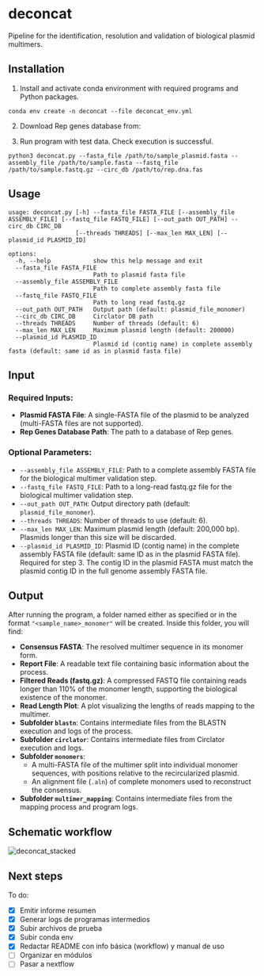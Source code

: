# deconcat
Pipeline for the identification, resolution and validation of biological plasmid multimers.

## Installation
1. Install and activate conda environment with required programs and Python packages.
   
```conda env create -n deconcat --file deconcat_env.yml```

2. Download Rep genes database from:

3. Run program with test data. Check execution is successful.

```python3 deconcat.py --fasta_file /path/to/sample_plasmid.fasta --assembly_file /path/to/sample.fasta --fastq_file /path/to/sample.fastq.gz --circ_db /path/to/rep.dna.fas```

## Usage
```
usage: deconcat.py [-h] --fasta_file FASTA_FILE [--assembly_file ASSEMBLY_FILE] [--fastq_file FASTQ_FILE] [--out_path OUT_PATH] --circ_db CIRC_DB
                   [--threads THREADS] [--max_len MAX_LEN] [--plasmid_id PLASMID_ID]

options:
  -h, --help            show this help message and exit
  --fasta_file FASTA_FILE
                        Path to plasmid fasta file
  --assembly_file ASSEMBLY_FILE
                        Path to complete assembly fasta file
  --fastq_file FASTQ_FILE
                        Path to long read fastq.gz
  --out_path OUT_PATH   Output path (default: plasmid_file_monomer)
  --circ_db CIRC_DB     Circlator DB path
  --threads THREADS     Number of threads (default: 6)
  --max_len MAX_LEN     Maximum plasmid length (default: 200000)
  --plasmid_id PLASMID_ID
                        Plasmid id (contig name) in complete assembly fasta (default: same id as in plasmid fasta file)
```

## Input
### Required Inputs:
- **Plasmid FASTA File**: A single-FASTA file of the plasmid to be analyzed (multi-FASTA files are not supported).
- **Rep Genes Database Path**: The path to a database of Rep genes.

### Optional Parameters:
- `--assembly_file ASSEMBLY_FILE`: Path to a complete assembly FASTA file for the biological multimer validation step.
- `--fastq_file FASTQ_FILE`: Path to a long-read fastq.gz file for the biological multimer validation step.
- `--out_path OUT_PATH`: Output directory path (default: `plasmid_file_monomer`).
- `--threads THREADS`: Number of threads to use (default: 6).
- `--max_len MAX_LEN`: Maximum plasmid length (default: 200,000 bp). Plasmids longer than this size will be discarded.
- `--plasmid_id PLASMID_ID`: Plasmid ID (contig name) in the complete assembly FASTA file (default: same ID as in the plasmid FASTA file). Required for step 3. The contig ID in the plasmid FASTA must match the plasmid contig ID in the full genome assembly FASTA file.

## Output
After running the program, a folder named either as specified or in the format `"<sample_name>_monomer"` will be created. Inside this folder, you will find:

- **Consensus FASTA**: The resolved multimer sequence in its monomer form.
- **Report File**: A readable text file containing basic information about the process.
- **Filtered Reads (fastq.gz)**: A compressed FASTQ file containing reads longer than 110% of the monomer length, supporting the biological existence of the monomer.
- **Read Length Plot**: A plot visualizing the lengths of reads mapping to the multimer.
- **Subfolder `blastn`**: Contains intermediate files from the BLASTN execution and logs of the process.
- **Subfolder `circlator`**: Contains intermediate files from Circlator execution and logs.
- **Subfolder `monomers`**:
  - A multi-FASTA file of the multimer split into individual monomer sequences, with positions relative to the recircularized plasmid.
  - An alignment file (`.aln`) of complete monomers used to reconstruct the consensus.
- **Subfolder `multimer_mapping`**: Contains intermediate files from the mapping process and program logs.

## Schematic workflow
![deconcat_stacked](https://github.com/user-attachments/assets/0f0545e1-573e-4b95-9513-98148ae9144c)

## Next steps
To do:
- [x] Emitir informe resumen
- [x] Generar logs de programas intermedios
- [x] Subir archivos de prueba
- [x] Subir conda env
- [x] Redactar README con info básica (workflow) y manual de uso
- [ ] Organizar en módulos
- [ ] Pasar a nextflow
